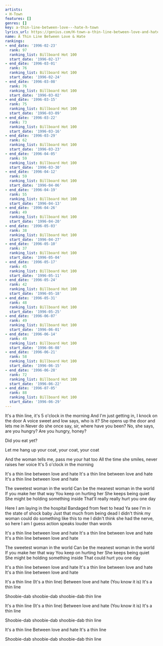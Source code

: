 ```yaml
---
artists:
- H-Town
features: []
genres: []
key: a-thin-line-between-love---hate-h-town
lyrics_url: https://genius.com/H-town-a-thin-line-between-love-and-hate-lyrics
name: A Thin Line Between Love & Hate
rankings:
- end_date: '1996-02-23'
  rank: 97
  ranking_list: Billboard Hot 100
  start_date: '1996-02-17'
- end_date: '1996-03-01'
  rank: 76
  ranking_list: Billboard Hot 100
  start_date: '1996-02-24'
- end_date: '1996-03-08'
  rank: 76
  ranking_list: Billboard Hot 100
  start_date: '1996-03-02'
- end_date: '1996-03-15'
  rank: 75
  ranking_list: Billboard Hot 100
  start_date: '1996-03-09'
- end_date: '1996-03-22'
  rank: 73
  ranking_list: Billboard Hot 100
  start_date: '1996-03-16'
- end_date: '1996-03-29'
  rank: 62
  ranking_list: Billboard Hot 100
  start_date: '1996-03-23'
- end_date: '1996-04-05'
  rank: 59
  ranking_list: Billboard Hot 100
  start_date: '1996-03-30'
- end_date: '1996-04-12'
  rank: 59
  ranking_list: Billboard Hot 100
  start_date: '1996-04-06'
- end_date: '1996-04-19'
  rank: 55
  ranking_list: Billboard Hot 100
  start_date: '1996-04-13'
- end_date: '1996-04-26'
  rank: 49
  ranking_list: Billboard Hot 100
  start_date: '1996-04-20'
- end_date: '1996-05-03'
  rank: 38
  ranking_list: Billboard Hot 100
  start_date: '1996-04-27'
- end_date: '1996-05-10'
  rank: 37
  ranking_list: Billboard Hot 100
  start_date: '1996-05-04'
- end_date: '1996-05-17'
  rank: 45
  ranking_list: Billboard Hot 100
  start_date: '1996-05-11'
- end_date: '1996-05-24'
  rank: 42
  ranking_list: Billboard Hot 100
  start_date: '1996-05-18'
- end_date: '1996-05-31'
  rank: 48
  ranking_list: Billboard Hot 100
  start_date: '1996-05-25'
- end_date: '1996-06-07'
  rank: 49
  ranking_list: Billboard Hot 100
  start_date: '1996-06-01'
- end_date: '1996-06-14'
  rank: 49
  ranking_list: Billboard Hot 100
  start_date: '1996-06-08'
- end_date: '1996-06-21'
  rank: 58
  ranking_list: Billboard Hot 100
  start_date: '1996-06-15'
- end_date: '1996-06-28'
  rank: 72
  ranking_list: Billboard Hot 100
  start_date: '1996-06-22'
- end_date: '1996-07-05'
  rank: 88
  ranking_list: Billboard Hot 100
  start_date: '1996-06-29'
---
```

It's a thin line, it's 5 o'clock in the morning
And I'm just getting in, I knock on the door
A voice sweet and low says, who is it?
She opens up the door and lets me in
Never do she once say, sir, where have you been?
No, she says, are you hungry?
Are you hungry, honey?

Did you eat yet?

Let me hang up your coat, your coat, your coat

And the woman tells me, pass me your hat too
All the time she smiles, never raises her voice
It's 5 o'clock in the morning


It's a thin line between love and hate
It's a thin line between love and hate
It's a thin line between love and hate


The sweetest woman in the world
Can be the meanest woman in the world
If you make her that way
You keep on hurting her
She keeps being quiet
She might be holding something inside
That'll really really hurt you one day

Here I am laying in the hospital
Bandaged from feet to head
Ya see I'm in the state of shock baby
Just that much from being dead
I didn't think my woman could do something like this to me
I didn't think she had the nerve, so here I am
I guess action speaks louder than words


It's a thin line between love and hate
It's a thin line between love and hate
It's a thin line between love and hate


The sweetest woman in the world
Can be the meanest woman in the world
If you make her that way
You keep on hurting her
She keeps being quiet
She might be holding something inside
That could hurt you one day


It's a thin line between love and hate
It's a thin line between love and hate
It's a thin line between love and hate



It's a thin line (It's a thin line)
Between love and hate (You know it is)
It's a thin line

Shoobie-dab shoobie-dab shoobie-dab thin line

It's a thin line (It's a thin line)
Between love and hate (You know it is)
It's a thin line

Shoobie-dab shoobie-dab shoobie-dab thin line

It's a thin line
Between love and hate
It's a thin line

Shoobie-dab shoobie-dab shoobie-dab thin line
